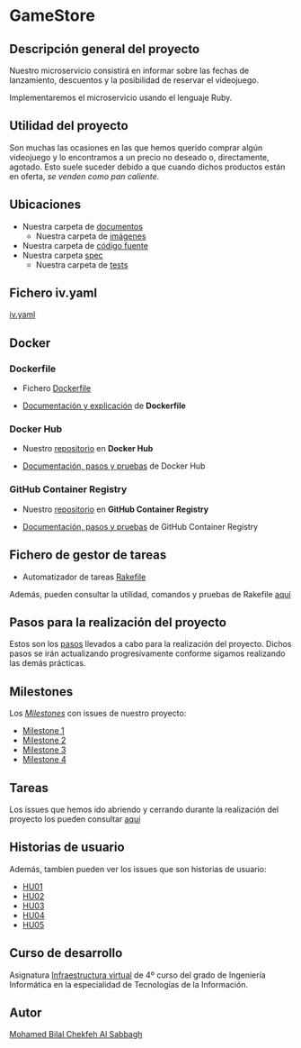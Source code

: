 # GameStore

## Descripción general del proyecto

Nuestro microservicio consistirá en informar sobre las fechas de lanzamiento, descuentos y la posibilidad de reservar el videojuego.

Implementaremos el microservicio usando el lenguaje Ruby.


## Utilidad del proyecto

Son muchas las ocasiones en las que hemos querido comprar algún videojuego y lo encontramos a un precio no deseado o, directamente, agotado. Esto suele suceder debido a que cuando dichos productos están en oferta, *se venden como pan caliente*.


## Ubicaciones

+ Nuestra carpeta de [documentos](https://github.com/biilal1999/GameStore/tree/master/docs)
    + Nuestra carpeta de [imágenes](https://github.com/biilal1999/GameStore/tree/master/docs/img)
+ Nuestra carpeta de [código fuente](https://github.com/biilal1999/GameStore/tree/master/src)
+ Nuestra carpeta [spec](https://github.com/biilal1999/GameStore/tree/master/spec)
    + Nuestra carpeta de [tests](https://github.com/biilal1999/GameStore/tree/master/spec/tests)


## Fichero iv.yaml

[iv.yaml](https://github.com/biilal1999/GameStore/blob/master/iv.yaml)


## Docker


### Dockerfile

+ Fichero [Dockerfile](https://github.com/biilal1999/GameStore/blob/master/Dockerfile)

+ [Documentación y explicación](https://github.com/biilal1999/GameStore/blob/master/docs/ExplicacionDockerfile.md) de **Dockerfile**


### Docker Hub

+ Nuestro [repositorio](https://hub.docker.com/r/biilal1999/gamestore) en **Docker Hub**

+ [Documentación, pasos y pruebas](https://github.com/biilal1999/GameStore/blob/master/docs/DockerHub.md) de Docker Hub


### GitHub Container Registry

+ Nuestro [repositorio](https://github.com/users/biilal1999/packages/container/package/gamestore) en **GitHub Container Registry**

+ [Documentación, pasos y pruebas](https://github.com/biilal1999/GameStore/blob/master/docs/GitHubCR.md) de GitHub Container Registry



## Fichero de gestor de tareas

+ Automatizador de tareas [Rakefile](https://github.com/biilal1999/GameStore/blob/master/Rakefile)

Además, pueden consultar la utilidad, comandos y pruebas de Rakefile [aquí](https://github.com/biilal1999/GameStore/blob/master/docs/GestorTareas.md)


## Pasos para la realización del proyecto

Estos son los [pasos](https://github.com/biilal1999/GameStore/blob/master/docs/PasosProyecto.md) llevados a cabo para la realización del proyecto. Dichos pasos se irán actualizando progresivamente conforme sigamos realizando las demás prácticas.


## Milestones

Los [*Milestones*](https://github.com/biilal1999/GameStore/milestones) con issues de nuestro proyecto:

- [Milestone 1](https://github.com/biilal1999/GameStore/milestone/1)
- [Milestone 2](https://github.com/biilal1999/GameStore/milestone/2)
- [Milestone 3](https://github.com/biilal1999/GameStore/milestone/3)
- [Milestone 4](https://github.com/biilal1999/GameStore/milestone/4)


## Tareas

Los issues que hemos ido abriendo y cerrando durante la realización del proyecto los pueden consultar [aquí](https://github.com/biilal1999/GameStore/issues)


## Historias de usuario

Además, tambíen pueden ver los issues que son historias de usuario:

- [HU01](https://github.com/biilal1999/GameStore/issues/12)
- [HU02](https://github.com/biilal1999/GameStore/issues/13)
- [HU03](https://github.com/biilal1999/GameStore/issues/14)
- [HU04](https://github.com/biilal1999/GameStore/issues/45)
- [HU05](https://github.com/biilal1999/GameStore/issues/64)


## Curso de desarrollo

Asignatura [Infraestructura virtual](https://github.com/JJ/IV-20-21) de 4º curso del grado de Ingeniería Informática en la especialidad de Tecnologías de la Información.


## Autor

[Mohamed Bilal Chekfeh Al Sabbagh](https://github.com/biilal1999)
